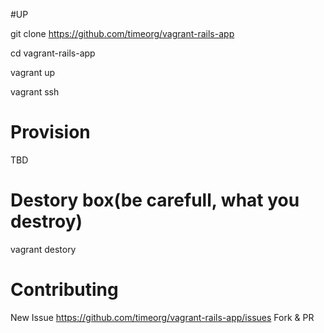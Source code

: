 #UP 
                                                                                                                                                                                 
git clone https://github.com/timeorg/vagrant-rails-app

cd vagrant-rails-app

vagrant up

vagrant ssh



# Provision

TBD


# Destory box(be carefull, what you destroy)

vagrant destory

# Contributing

New Issue https://github.com/timeorg/vagrant-rails-app/issues
Fork & PR 

